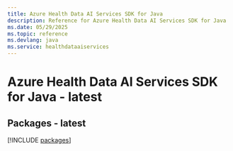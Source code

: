 ```yaml
---
title: Azure Health Data AI Services SDK for Java
description: Reference for Azure Health Data AI Services SDK for Java
ms.date: 05/29/2025
ms.topic: reference
ms.devlang: java
ms.service: healthdataaiservices
---
```

# Azure Health Data AI Services SDK for Java - latest
## Packages - latest
[!INCLUDE [packages](health-data-ai-services-index.md)]